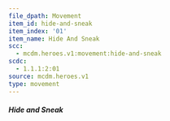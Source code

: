 ```yaml
---
file_dpath: Movement
item_id: hide-and-sneak
item_index: '01'
item_name: Hide And Sneak
scc:
  - mcdm.heroes.v1:movement:hide-and-sneak
scdc:
  - 1.1.1:2:01
source: mcdm.heroes.v1
type: movement
---
```


##### Hide and Sneak
